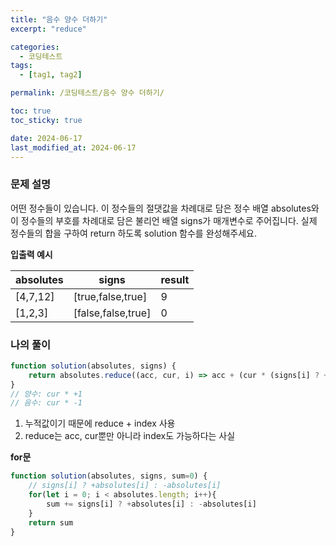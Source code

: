```yaml
---
title: "음수 양수 더하기"
excerpt: "reduce"

categories:
  - 코딩테스트
tags:
  - [tag1, tag2]

permalink: /코딩테스트/음수 양수 더하기/

toc: true
toc_sticky: true

date: 2024-06-17
last_modified_at: 2024-06-17
---
```

### 문제 설명
어떤 정수들이 있습니다. 이 정수들의 절댓값을 차례대로 담은 정수 배열 absolutes와 이 정수들의 부호를 차례대로 담은 불리언 배열 signs가 매개변수로 주어집니다. 실제 정수들의 합을 구하여 return 하도록 solution 함수를 완성해주세요.

**입출력 예시**

| absolutes | signs | result |
| --- | --- | --- |
| [4,7,12] | [true,false,true] | 9 |
| [1,2,3] | [false,false,true] | 0 |

### 나의 풀이

```jsx
function solution(absolutes, signs) {
    return absolutes.reduce((acc, cur, i) => acc + (cur * (signs[i] ? +1 : -1)),0)               
}
// 양수: cur * +1 
// 음수: cur * -1  
```
1. 누적값이기 때문에 reduce + index 사용
2. reduce는 acc, cur뿐만 아니라 index도 가능하다는 사실

**for문**
```jsx
function solution(absolutes, signs, sum=0) {
    // signs[i] ? +absolutes[i] : -absolutes[i]
    for(let i = 0; i < absolutes.length; i++){
        sum += signs[i] ? +absolutes[i] : -absolutes[i] 
    }
    return sum   
}
```